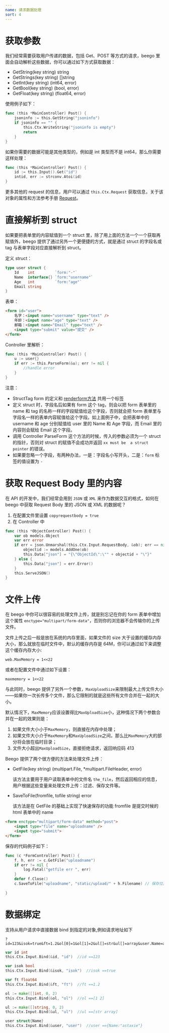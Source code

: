 ```yaml
---
name: 请求数据处理
sort: 4
---
```


# 获取参数

我们经常需要获取用户传递的数据，包括 Get、POST 等方式的请求，beego 里面会自动解析这些数据，你可以通过如下方式获取数据：

- GetString(key string) string
- GetStrings(key string) []string
- GetInt(key string) (int64, error)
- GetBool(key string) (bool, error)
- GetFloat(key string) (float64, error)

使用例子如下：

```go
func (this *MainController) Post() {
	jsoninfo := this.GetString("jsoninfo")
	if jsoninfo == "" {
		this.Ctx.WriteString("jsoninfo is empty")
		return
	}
}
```

如果你需要的数据可能是其他类型的，例如是 int 类型而不是 int64，那么你需要这样处理：

```go
func (this *MainController) Post() {
	id := this.Input().Get("id")
	intid, err := strconv.Atoi(id)
}
```

更多其他的 request 的信息，用户可以通过 `this.Ctx.Request` 获取信息，关于该对象的属性和方法参考手册 [Request](http://gowalker.org/net/http#Request)。

# 直接解析到 struct

如果要把表单里的内容赋值到一个 struct 里，除了用上面的方法一个一个获取再赋值外，beego 提供了通过另外一个更便捷的方式，就是通过 struct 的字段名或 tag 与表单字段对应直接解析到 struct。

定义 struct：

```go
type user struct {
	Id    int         `form:"-"`
	Name  interface{} `form:"username"`
	Age   int         `form:"age"`
	Email string
}
```

表单：
```html
<form id="user">
	名字：<input name="username" type="text" />
	年龄：<input name="age" type="text" />
	邮箱：<input name="Email" type="text" />
	<input type="submit" value="提交" />
</form>
```
Controller 里解析：

```go
func (this *MainController) Post() {
	u := user{}
	if err := this.ParseForm(&u); err != nil {
		//handle error
	}
}
```

注意：

* StructTag form 的定义和 [renderform方法](/docs/mvc_view_view) 共用一个标签
* 定义 struct 时，字段名后如果有 form 这个 tag，则会以把 form 表单里的 name 和 tag 的名称一样的字段赋值给这个字段，否则就会把 form 表单里与字段名一样的表单内容赋值给这个字段。如上面例子中，会把表单中的 username 和 age 分别赋值给 user 里的 Name 和 Age 字段，而 Email 里的内容则会赋给 Email 这个字段。
* 调用 Controller ParseForm 这个方法的时候，传入的参数必须为一个 struct 的指针，否则对 struct 的赋值不会成功并返回 `xx must be  a struct pointer` 的错误。
* 如果要忽略一个字段，有两种办法，一是：字段名小写开头，二是：`form` 标签的值设置为 `-`

# 获取 Request Body 里的内容

在 API 的开发中，我们经常会用到 `JSON` 或 `XML` 来作为数据交互的格式，如何在 beego 中获取 Request Body 里的 JSON 或 XML 的数据呢？

1. 在配置文件里设置 `copyrequestbody = true`
2. 在 Controller 中

```go
func (this *ObjectController) Post() {
	var ob models.Object
	var err error
	if err = json.Unmarshal(this.Ctx.Input.RequestBody, &ob); err == nil {
	    objectid := models.AddOne(ob)
	    this.Data["json"] = "{\"ObjectId\":\"" + objectid + "\"}"
	} else {
	    this.Data["json"] = err.Error()
	}
	this.ServeJSON()
}
```

# 文件上传

在 beego 中你可以很容易的处理文件上传，就是别忘记在你的 form 表单中增加这个属性 `enctype="multipart/form-data"`，否则你的浏览器不会传输你的上传文件。

文件上传之后一般是放在系统的内存里面，如果文件的 size 大于设置的缓存内存大小，那么就放在临时文件中，默认的缓存内存是 64M，你可以通过如下来调整这个缓存内存大小:

	web.MaxMemory = 1<<22

或者在配置文件中通过如下设置：

	maxmemory = 1<<22
	
与此同时，beego 提供了另外一个参数，`MaxUploadSize`来限制最大上传文件大小——如果你一次长传多个文件，那么它限制的就是这些所有文件合并在一起的大小。

默认情况下，`MaxMemory`应该设置得比`MaxUploadSize`小，这种情况下两个参数合并在一起的效果则是：

1. 如果文件大小小于`MaxMemory`，则直接在内存中处理；
2. 如果文件大小介于`MaxMemory`和`MaxUploadSize`之间，那么比`MaxMemory`大的部分将会放在临时目录；
3. 文件大小超出`MaxUploadSize`，直接拒绝请求，返回响应码 413

Beego 提供了两个很方便的方法来处理文件上传：

- GetFile(key string) (multipart.File, *multipart.FileHeader, error)

	该方法主要用于用户读取表单中的文件名 `the_file`，然后返回相应的信息，用户根据这些变量来处理文件上传：过滤、保存文件等。

- SaveToFile(fromfile, tofile string) error

	该方法是在 GetFile 的基础上实现了快速保存的功能
	fromfile 是提交时候的 html 表单中的 name

```html
<form enctype="multipart/form-data" method="post">
	<input type="file" name="uploadname" />
	<input type="submit">
</form>
```

保存的代码例子如下：

```go
func (c *FormController) Post() {
	f, h, err := c.GetFile("uploadname")
	if err != nil {
		log.Fatal("getfile err ", err)
	}
	defer f.Close()
	c.SaveToFile("uploadname", "static/upload/" + h.Filename) // 保存位置在 static/upload, 没有文件夹要先创建
	
}
```

# 数据绑定

支持从用户请求中直接数据 bind 到指定的对象,例如请求地址如下

	?id=123&isok=true&ft=1.2&ol[0]=1&ol[1]=2&ul[]=str&ul[]=array&user.Name=astaxie

```go
var id int
this.Ctx.Input.Bind(&id, "id")  //id ==123

var isok bool
this.Ctx.Input.Bind(&isok, "isok")  //isok ==true

var ft float64
this.Ctx.Input.Bind(&ft, "ft")  //ft ==1.2

ol := make([]int, 0, 2)
this.Ctx.Input.Bind(&ol, "ol")  //ol ==[1 2]

ul := make([]string, 0, 2)
this.Ctx.Input.Bind(&ul, "ul")  //ul ==[str array]

user struct{Name}
this.Ctx.Input.Bind(&user, "user")  //user =={Name:"astaxie"}
```